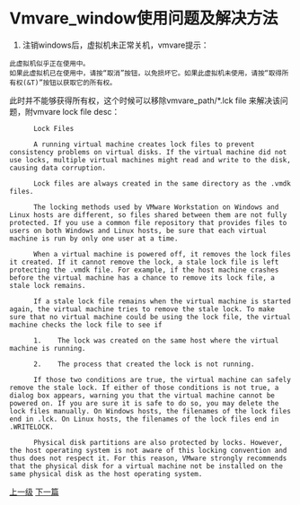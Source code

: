 # Vmvare_window使用问题及解决方法
1. 注销windows后，虚拟机未正常关机，vmvare提示：
```
此虚拟机似乎正在使用中。
如果此虚拟机已在使用中，请按“取消”按钮，以免损坏它。如果此虚拟机未使用，请按“取得所有权(&T)”按钮以获取它的所有权。
```
此时并不能够获得所有权，这个时候可以移除vmvare_path/\*.lck file 来解决该问题，附vmvare lock file desc：

          Lock Files

          A running virtual machine creates lock files to prevent consistency problems on virtual disks. If the virtual machine did not use locks, multiple virtual machines might read and write to the disk, causing data corruption.

          Lock files are always created in the same directory as the .vmdk files.

          The locking methods used by VMware Workstation on Windows and Linux hosts are different, so files shared between them are not fully protected. If you use a common file repository that provides files to users on both Windows and Linux hosts, be sure that each virtual machine is run by only one user at a time.

          When a virtual machine is powered off, it removes the lock files it created. If it cannot remove the lock, a stale lock file is left protecting the .vmdk file. For example, if the host machine crashes before the virtual machine has a chance to remove its lock file, a stale lock remains.

          If a stale lock file remains when the virtual machine is started again, the virtual machine tries to remove the stale lock. To make sure that no virtual machine could be using the lock file, the virtual machine checks the lock file to see if

          1.	The lock was created on the same host where the virtual machine is running.

          2.	The process that created the lock is not running.

          If those two conditions are true, the virtual machine can safely remove the stale lock. If either of those conditions is not true, a dialog box appears, warning you that the virtual machine cannot be powered on. If you are sure it is safe to do so, you may delete the lock files manually. On Windows hosts, the filenames of the lock files end in .lck. On Linux hosts, the filenames of the lock files end in .WRITELOCK.

          Physical disk partitions are also protected by locks. However, the host operating system is not aware of this locking convention and thus does not respect it. For this reason, VMware strongly recommends that the physical disk for a virtual machine not be installed on the same physical disk as the host operating system.










































































[上一级](base.md)
[下一篇](windows_linux.md)
